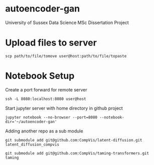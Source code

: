 # autoencoder-gan
University of Sussex Data Science MSc Dissertation Project

# Upload files to server

    scp path/to/file/tomove user@host:path/to/file/topaste

# Notebook Setup
Create a port forward for remote server

    ssh -L 8080:localhost:8080 user@host

Start jupyter server with home directory in github project

    jupyter notebook --no-browser --port=8080 --notebook-dir='~/autoencoder-gan'

Adding another repo as a sub module

    git submodule add git@github.com:CompVis/latent-diffusion.git latent_diffusion_compvis

    git submodule add git@github.com:CompVis/taming-transformers.git taming
